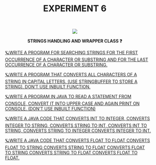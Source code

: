 <h1 align="center">EXPERIMENT 6</h1>
<!-- PROJECT LOGO -->
<br />
<p align="center">
  <a href="https://github.com/DHANOLA/CLASS-NOTIX/tree/root/SEMESTER%204/OBJECT-ORIENTED%20PROGRAMMING%20LAB/EXPERIMENT%206">
    <img src="https://media.giphy.com/media/Jsho2AKTd78Ls5f7wy/giphy.gif" >
  </a>

  

  <p align="center">
  <b>STRINGS HANDLING AND WRAPPER CLASS ❓</b>
    <br />
   
  </p>
</p>

<!-- TABLE OF CONTENTS -->

  <ol>
 
<a href="https://github.com/DHANOLA/CLASS-NOTIX/tree/root/SEMESTER%204/OBJECT-ORIENTED%20PROGRAMMING%20LAB/EXPERIMENT%206/1" style="color: ">🪐WRITE A PROGRAM FOR SEARCHING STRINGS FOR THE FIRST OCCURRENCE OF A CHARACTER OR SUBSTRING AND FOR THE LAST OCCURRENCE OF A CHARACTER OR SUBSTRING. </a><br />

<a href="https://github.com/DHANOLA/CLASS-NOTIX/tree/root/SEMESTER%204/OBJECT-ORIENTED%20PROGRAMMING%20LAB/EXPERIMENT%206/2" style="color: ">🪐WRITE A PROGRAM THAT CONVERTS ALL CHARACTERS OF A STRING IN CAPITAL LETTERS. (USE STRINGBUFFER TO STORE A STRING). DON’T USE INBUILT FUNCTION. </a><br />
   
   <a href="https://github.com/DHANOLA/CLASS-NOTIX/tree/root/SEMESTER%204/OBJECT-ORIENTED%20PROGRAMMING%20LAB/EXPERIMENT%206/3" style="color: ">🪐WRITE A PROGRAM IN JAVA TO READ A STATEMENT FROM CONSOLE, CONVERT IT INTO UPPER CASE AND AGAIN PRINT ON CONSOLE. (DON’T USE INBUILT FUNCTION) </a><br />
   
   <a href="https://github.com/DHANOLA/CLASS-NOTIX/tree/root/SEMESTER%204/OBJECT-ORIENTED%20PROGRAMMING%20LAB/EXPERIMENT%206/4" style="color: ">🪐WRITE A JAVA CODE THAT CONVERTS INT TO INTEGER, CONVERTS INTEGER TO STRING, CONVERTS STRING TO INT, CONVERTS INT TO STRING, CONVERTS STRING TO INTEGER CONVERTS INTEGER TO INT.</a><br />
   
   <a href="https://github.com/DHANOLA/CLASS-NOTIX/tree/root/SEMESTER%204/OBJECT-ORIENTED%20PROGRAMMING%20LAB/EXPERIMENT%206/5" style="color: ">🪐WRITE A JAVA CODE THAT CONVERTS FLOAT TO FLOAT CONVERTS FLOAT TO STRING CONVERTS STRING TO FLOAT CONVERTS FLOAT TO STRING CONVERTS STRING TO FLOAT CONVERTS FLOAT TO FLOAT.</a><br />
   
   
     
    
  </ol>
</details>


  
